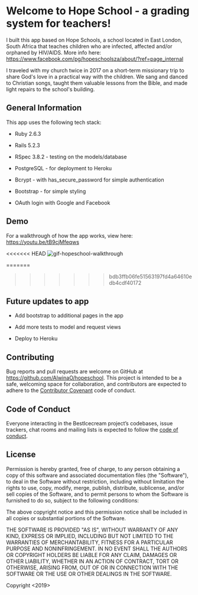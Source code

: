 # Welcome to Hope School - a grading system for teachers!

I built this app based on Hope Schools, a school located in East London, South Africa that teaches children who are infected, affected and/or orphaned by HIV/AIDS. More info here: https://www.facebook.com/pg/hopeschoolsza/about/?ref=page_internal

I traveled with my church twice in 2017 on a short-term missionary trip to share God's love in a practical way with the children. We sang and danced to Christian songs, taught them valuable lessons from the Bible, and made light repairs to the school's building.

## General Information

This app uses the following tech stack:

- Ruby 2.6.3

- Rails 5.2.3

- RSpec 3.8.2 - testing on the models/database

- PostgreSQL - for deployment to Heroku

- Bcrypt - with has_secure_password for simple authentication

- Bootstrap - for simple styling

- OAuth login with Google and Facebook

## Demo

For a walkthrough of how the app works, view here: https://youtu.be/tB9cjMfeqws

<<<<<<< HEAD
![gif-hopeschool-walkthrough](https://user-images.githubusercontent.com/22036904/63730752-9aa9fa00-c83a-11e9-8587-1c8cbcb5c868.gif)

=======
>>>>>>> bdb3ffb06fe51563197fd4a64610edb4cdf40172
## Future updates to app

- Add bootstrap to additional pages in the app

- Add more tests to model and request views

- Deploy to Heroku

## Contributing

Bug reports and pull requests are welcome on GitHub at https://github.com/AlwinaO/hopeschool. This project is intended to be a safe, welcoming space for collaboration, and contributors are expected to adhere to the [Contributor Covenant](http://contributor-covenant.org) code of conduct.

## Code of Conduct

Everyone interacting in the BestIcecream project’s codebases, issue trackers, chat rooms and mailing lists is expected to follow the [code of conduct](https://github.com/AlwinaO/best_icecream/blob/master/CODE_OF_CONDUCT.md).

## License

Permission is hereby granted, free of charge, to any person obtaining a copy of this software and associated documentation files (the "Software"), to deal in the Software without restriction, including without limitation the rights to use, copy, modify, merge, publish, distribute, sublicense, and/or sell copies of the Software, and to permit persons to whom the Software is furnished to do so, subject to the following conditions:

The above copyright notice and this permission notice shall be included in all copies or substantial portions of the Software.

THE SOFTWARE IS PROVIDED "AS IS", WITHOUT WARRANTY OF ANY KIND, EXPRESS OR IMPLIED, INCLUDING BUT NOT LIMITED TO THE WARRANTIES OF MERCHANTABILITY, FITNESS FOR A PARTICULAR PURPOSE AND NONINFRINGEMENT. IN NO EVENT SHALL THE AUTHORS OR COPYRIGHT HOLDERS BE LIABLE FOR ANY CLAIM, DAMAGES OR OTHER LIABILITY, WHETHER IN AN ACTION OF CONTRACT, TORT OR OTHERWISE, ARISING FROM, OUT OF OR IN CONNECTION WITH THE SOFTWARE OR THE USE OR OTHER DEALINGS IN THE SOFTWARE.

Copyright <2019> <AlwinaO>
